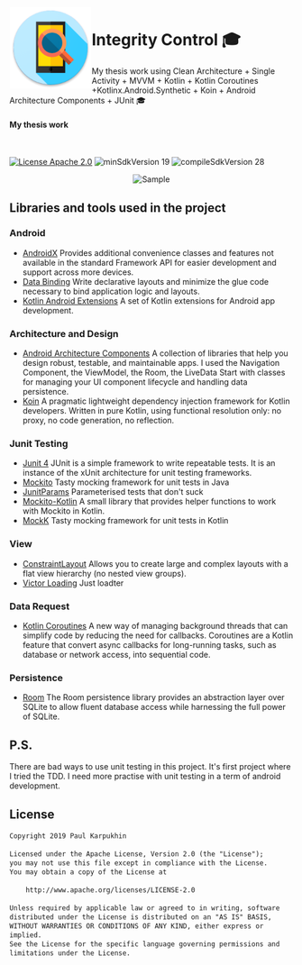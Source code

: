 <img alt="Icon" src="presentation/src/main/res/mipmap-xxhdpi/ic_app_launcher.png?raw=true" align="left" hspace="1" vspace="1">


# Integrity Control 🎓

My thesis work using Clean Architecture + Single Activity + MVVM + Kotlin + Kotlin Coroutines +Kotlinx.Android.Synthetic + Koin + Android Architecture Components + JUnit 🎓</br>

#### My thesis work
</br>

[![License Apache 2.0](https://img.shields.io/badge/License-Apache%202.0-blue.svg?style=true)](http://www.apache.org/licenses/LICENSE-2.0)
![minSdkVersion 19](https://img.shields.io/badge/minSdkVersion-21-red.svg?style=true)
![compileSdkVersion 28](https://img.shields.io/badge/compileSdkVersion-28-yellow.svg?style=true)

<p align="center">
 <img alt='Sample' src="http://ipic.su/img/img7/fs/Bezymyannyj.1555824002.png">
  </br>
</p>

## Libraries and tools used in the project

### Android

* [AndroidX](https://developer.android.com/jetpack/androidx)
Provides additional convenience classes and features not available in the standard Framework API for easier development and support across more devices.
* [Data Binding](https://developer.android.com/topic/libraries/data-binding)
Write declarative layouts and minimize the glue code necessary to bind application logic and layouts.
* [Kotlin Android Extensions](https://kotlinlang.org/docs/tutorials/android-plugin.html)
A set of Kotlin extensions for Android app development.

### Architecture and Design

* [Android Architecture Components](https://developer.android.com/topic/libraries/architecture/index.html)
A collection of libraries that help you design robust, testable, and maintainable apps. 
I used  the Navigation Component,  the ViewModel,  the Room, the LiveData
Start with classes for managing your UI component lifecycle and handling data persistence.
* [Koin]( https://insert-koin.io)
A pragmatic lightweight dependency injection framework for Kotlin developers.
Written in pure Kotlin, using functional resolution only: no proxy, no code generation, no reflection.

### Junit Testing
* [Junit 4](https://junit.org/junit4/)
JUnit is a simple framework to write repeatable tests. It is an instance of the xUnit architecture for unit testing frameworks.
* [Mockito](https://site.mockito.org/)
Tasty mocking framework for unit tests in Java
* [JunitParams](https://github.com/Pragmatists/JUnitParams)
Parameterised tests that don't suck
* [Mockito-Kotlin](https://github.com/nhaarman/mockito-kotlin)
A small library that provides helper functions to work with Mockito in Kotlin.
* [MockK](https://mockk.io/)
Tasty mocking framework for unit tests in Kotlin
### View

* [ConstraintLayout](https://developer.android.com/training/constraint-layout/index.html)
Allows you to create large and complex layouts with a flat view hierarchy (no nested view groups).
* [Victor Loading](https://github.com/yankai-victor/Loading)
Just loadter

### Data Request
* [Kotlin Coroutines](https://github.com/Kotlin/kotlinx.coroutines)
A new way of managing background threads that can simplify code by reducing the need for callbacks. Coroutines are a Kotlin feature that convert async callbacks for long-running tasks, such as database or network access, into sequential code.

### Persistence

* [Room](https://developer.android.com/topic/libraries/architecture/room.html)
The Room persistence library provides an abstraction layer over SQLite to allow fluent database access while harnessing the full power of SQLite.

## P.S.
There are bad ways to use unit testing in this project. It's first project where I tried the TDD. I need more practise with unit testing in a term of android development.


## License

    Copyright 2019 Paul Karpukhin
 
    Licensed under the Apache License, Version 2.0 (the "License");
    you may not use this file except in compliance with the License.
    You may obtain a copy of the License at

        http://www.apache.org/licenses/LICENSE-2.0

    Unless required by applicable law or agreed to in writing, software
    distributed under the License is distributed on an "AS IS" BASIS,
    WITHOUT WARRANTIES OR CONDITIONS OF ANY KIND, either express or implied.
    See the License for the specific language governing permissions and
    limitations under the License.
